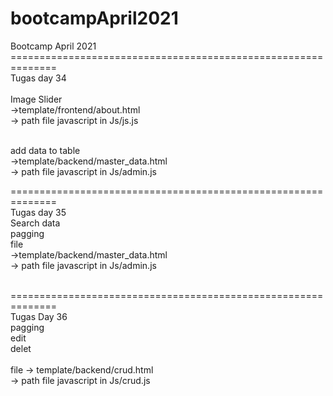 # bootcampApril2021

Bootcamp April 2021 <br>
============================================================== <br>
Tugas day 34 <br>
<br>
Image Slider <br>
->template/frontend/about.html <br>
-> path file javascript in Js/js.js <br>

<br>
add data to table <br>
->template/backend/master_data.html <br>
-> path file javascript in Js/admin.js <br>

============================================================== <br>
Tugas day 35 <br>
Search data <br>
pagging <br>
file <br>
->template/backend/master_data.html <br>
-> path file javascript in Js/admin.js <br>
<br>

============================================================== <br>
Tugas Day 36 <br>
pagging<br>
edit<br>
delet<br>
<br>
file
-> template/backend/crud.html<br>
-> path file javascript in Js/crud.js <br>
